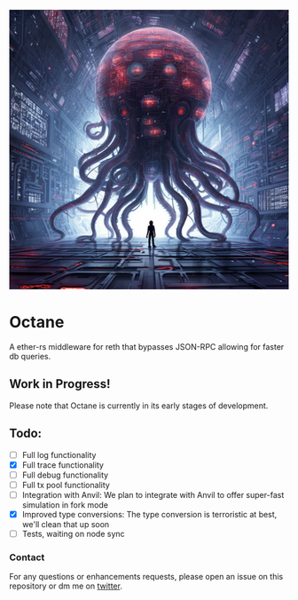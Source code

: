![](assets/Octane.png)

# Octane

A ether-rs middleware for reth that bypasses JSON-RPC allowing for faster db queries.

## Work in Progress!

Please note that Octane is currently in its early stages of development.

## Todo:

- [ ] Full log functionality
- [x] Full trace functionality
- [ ] Full debug functionality
- [ ] Full tx pool functionality
- [ ] Integration with Anvil: We plan to integrate with Anvil to offer super-fast simulation in fork mode
- [x] Improved type conversions: The type conversion is terroristic at best, we'll clean that up soon
- [ ] Tests, waiting on node sync

### Contact

For any questions or enhancements requests, please open an issue on this repository or dm me on [twitter](https://twitter.com/0xvanbeethoven).
